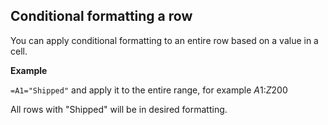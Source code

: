 ## Conditional formatting a row

You can apply conditional formatting to an entire row based on a value in a cell.

**Example**

```=A1="Shipped"``` and apply it to the entire range, for example $A$1:$Z$200

All rows with "Shipped" will be in desired formatting.